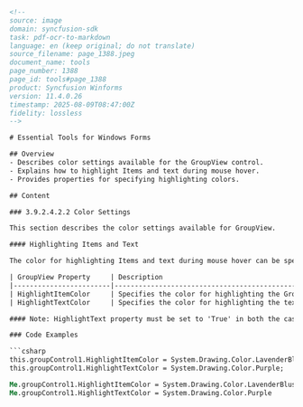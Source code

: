 ```html
<!--
source: image
domain: syncfusion-sdk
task: pdf-ocr-to-markdown
language: en (keep original; do not translate)
source_filename: page_1388.jpeg
document_name: tools
page_number: 1388
page_id: tools#page_1388
product: Syncfusion Winforms
version: 11.4.0.26
timestamp: 2025-08-09T08:47:00Z
fidelity: lossless
-->

# Essential Tools for Windows Forms

## Overview
- Describes color settings available for the GroupView control.
- Explains how to highlight Items and text during mouse hover.
- Provides properties for specifying highlighting colors.

## Content

### 3.9.2.4.2.2 Color Settings

This section describes the color settings available for GroupView.

#### Highlighting Items and Text

The color for highlighting Items and text during mouse hover can be specified using the properties given below.

| GroupView Property     | Description                                                                 |
|------------------------|-----------------------------------------------------------------------------|
| HighlightItemColor     | Specifies the color for highlighting the GroupView Items when the mouse is moved over it. |
| HighlightTextColor     | Specifies the color for highlighting the text of the GroupView Items when the mouse is moved over it. |

#### Note: HighlightText property must be set to 'True' in both the cases.

### Code Examples

```csharp
this.groupControl1.HighlightItemColor = System.Drawing.Color.LavenderBlush;
this.groupControl1.HighlightTextColor = System.Drawing.Color.Purple;
```

```vb
Me.groupControl1.HighlightItemColor = System.Drawing.Color.LavenderBlush
Me.groupControl1.HighlightTextColor = System.Drawing.Color.Purple
```

<!-- tags: [GroupView, Color Settings, Highlighting, Windows Forms] keywords: [HighlightItemColor, HighlightTextColor, mouse hover, GroupView, color settings] -->
```